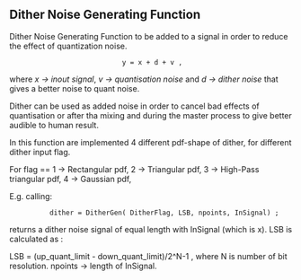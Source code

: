 
## Dither Noise Generating Function

Dither Noise Generating Function to be added to a signal in order to reduce the effect of quantization noise. 

                                y = x + d + v ,
                                
where *x -> inout signal*, *v -> quantisation noise* and *d -> dither noise* that gives a better noise to quant noise.
                                
Dither can be used as added noise in order to cancel bad effects of quantisation or after tha mixing and during the master process
to give better audible to human result.

In this function are implemented 4 different pdf-shape of dither, for different dither input flag.

For flag == 1 -> Rectangular pdf,
            2 -> Triangular pdf,
            3 -> High-Pass triangular pdf,
            4 -> Gaussian pdf,
            
E.g. calling:

              dither = DitherGen( DitherFlag, LSB, npoints, InSignal) ;
              
returns a dither noise signal of equal length with InSignal (which is x). LSB is calculated as :

LSB = (up_quant_limit - down_quant_limit)/2^N-1 , where N is number of bit resolution. npoints -> length of InSignal.
